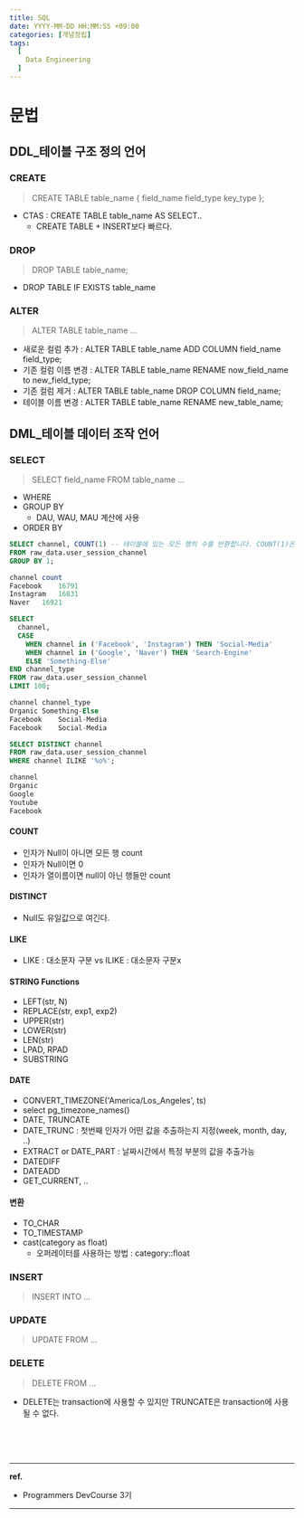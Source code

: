 ```yaml
---
title: SQL
date: YYYY-MM-DD HH:MM:SS +09:00
categories: [개념정립]
tags:
  [
    Data Engineering
  ]
---
```


# 문법

## DDL_테이블 구조 정의 언어

### CREATE

> CREATE TABLE table_name { field_name field_type key_type };

- CTAS : CREATE TABLE table_name AS SELECT..
  + CREATE TABLE + INSERT보다 빠르다.

### DROP

> DROP TABLE table_name;

- DROP TABLE IF EXISTS table_name

### ALTER

> ALTER TABLE table_name ...

- 새로운 컬럼 추가 : ALTER TABLE table_name ADD COLUMN field_name field_type;
- 기존 컬럼 이름 변경 : ALTER TABLE table_name RENAME now_field_name to new_field_type;
- 기존 컬럼 제거 : ALTER TABLE table_name DROP COLUMN field_name;
- 테이블 이름 변경 : ALTER TABLE table_name RENAME new_table_name;

## DML_테이블 데이터 조작 언어

### SELECT

> SELECT field_name FROM table_name ...

- WHERE
- GROUP BY
  + DAU, WAU, MAU 계산에 사용
- ORDER BY

```sql
SELECT channel, COUNT(1) -- 테이블에 있는 모든 행의 수를 반환합니다. COUNT(1)은 테이블에서 1이라는 값을 세는 것이 아니라, 행의 수를 세는 것입니다. 
FROM raw_data.user_session_channel
GROUP BY 1;

channel	count
Facebook	16791
Instagram	16831
Naver	16921
```

```sql
SELECT
  channel,
  CASE
    WHEN channel in ('Facebook', 'Instagram') THEN 'Social-Media'
    WHEN channel in ('Google', 'Naver') THEN 'Search-Engine'
    ELSE 'Something-Else'
END channel_type
FROM raw_data.user_session_channel
LIMIT 100;

channel	channel_type
Organic	Something-Else
Facebook	Social-Media
Facebook	Social-Media
```

```sql
SELECT DISTINCT channel
FROM raw_data.user_session_channel
WHERE channel ILIKE '%o%';

channel
Organic
Google
Youtube
Facebook
```

#### COUNT

- 인자가 Null이 아니면 모든 행 count
- 인자가 Null이면 0
- 인자가 열이름이면 null이 아닌 행들만 count

#### DISTINCT

- Null도 유일값으로 여긴다.

#### LIKE

- LIKE : 대소문자 구분 vs ILIKE : 대소문자 구분x

#### STRING Functions

- LEFT(str, N)
- REPLACE(str, exp1, exp2)
- UPPER(str)
- LOWER(str)
- LEN(str)
- LPAD, RPAD
- SUBSTRING

#### DATE

- CONVERT_TIMEZONE('America/Los_Angeles', ts)
- select pg_timezone_names()
- DATE, TRUNCATE
- DATE_TRUNC : 첫번째 인자가 어떤 값을 추출하는지 지정(week, month, day, ..)
- EXTRACT or DATE_PART : 날짜시간에서 특정 부분의 값을 추출가능
- DATEDIFF
- DATEADD
- GET_CURRENT, ..

#### 변환

- TO_CHAR
- TO_TIMESTAMP
- cast(category as float)
  + 오퍼레이터를 사용하는 방법 : category::float

### INSERT

> INSERT INTO ...

### UPDATE

> UPDATE FROM ...

### DELETE

> DELETE FROM ...

- DELETE는 transaction에 사용할 수 있지만 TRUNCATE은 transaction에 사용될 수 없다.



<br/>
<br/>
<br/>

<hr/>

**ref.**<br/>
- Programmers DevCourse 3기

<hr/>